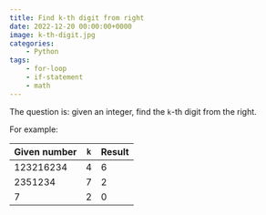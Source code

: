 ```yaml
---
title: Find k-th digit from right
date: 2022-12-20 00:00:00+0000
image: k-th-digit.jpg
categories:
    - Python
tags:
    - for-loop
    - if-statement
    - math
---
```


The question is: given an integer, find the `k`-th digit from the right. 

For example: 

| Given number | `k` | Result |
|---|---|---|
| 123216234 | 4 | 6 |
| 2351234 | 7 | 2 |
| 7 | 2 | 0 |

